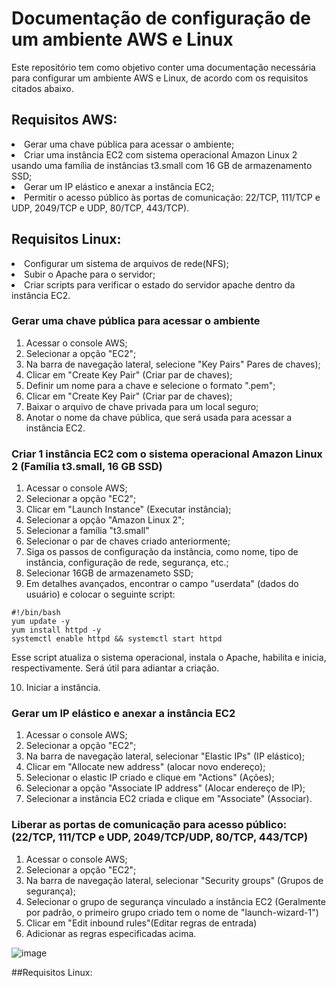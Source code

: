 # Documentação de configuração de um ambiente AWS e Linux

Este repositório tem como objetivo conter uma documentação necessária para configurar um ambiente AWS e Linux, de acordo com os requisitos citados abaixo.

## Requisitos AWS:
  <li>Gerar uma chave pública para acessar o ambiente;</li>
  <li>Criar uma instância EC2 com sistema operacional Amazon Linux 2 usando uma família de instâncias t3.small com 16 GB de armazenamento SSD;</li>
  <li>Gerar um IP elástico e anexar a instância EC2;</li>
  <li>Permitir o acesso público às portas de comunicação: 22/TCP, 111/TCP e UDP, 2049/TCP e UDP, 80/TCP, 443/TCP).</li>

## Requisitos Linux:
  <li>Configurar um sistema de arquivos de rede(NFS);</li>
  <li>Subir o Apache para o servidor;</li>
  <li>Criar scripts para verificar o estado do servidor apache dentro da instância EC2.</li>

### Gerar uma chave pública para acessar o ambiente
  1. Acessar o console AWS;
  2. Selecionar a opção "EC2";
  3. Na barra de navegação lateral, selecione "Key Pairs" Pares de chaves);
  4. Clicar em "Create Key Pair" (Criar par de chaves);
  5. Definir um nome para a chave e selecione o formato ".pem";
  6. Clicar em "Create Key Pair" (Criar par de chaves);
  7. Baixar o arquivo de chave privada para um local seguro;
  8. Anotar o nome da chave pública, que será usada para acessar a instância EC2.
 
### Criar 1 instância EC2 com o sistema operacional Amazon Linux 2 (Família t3.small, 16 GB SSD)
  1. Acessar o console AWS;
  2. Selecionar a opção "EC2";
  3. Clicar em "Launch Instance" (Executar instância);
  4. Selecionar a opção "Amazon Linux 2";
  5. Selecionar a família "t3.small"
  6. Selecionar o par de chaves criado anteriormente;
  7. Siga os passos de configuração da instância, como nome, tipo de instância, configuração de rede, segurança, etc.;
  8. Selecionar 16GB de armazenameto SSD;
  9. Em detalhes avançados, encontrar o campo "userdata" (dados do usuário) e colocar o seguinte script:
  
  ```
  #!/bin/bash
  yum update -y
  yum install httpd -y
  systemctl enable httpd && systemctl start httpd
  
   ```
   Esse script atualiza o sistema operacional, instala o Apache, habilita e inicia, respectivamente. Será útil para adiantar a criação.

  10. Iniciar a instância.
  
  ### Gerar um IP elástico e anexar a instância EC2
  1. Acessar o console AWS;
  2. Selecionar a opção "EC2";
  3. Na barra de navegação lateral, selecionar "Elastic IPs" (IP elástico);
  4. Clicar em "Allocate new address" (alocar novo endereço);
  5. Selecionar o elastic IP criado e clique em "Actions" (Ações);
  6. Selecionar a opção "Associate IP address" (Alocar endereço de IP);
  7. Selecionar a instância EC2 criada e clique em "Associate" (Associar).
  
  ### Liberar as portas de comunicação para acesso público: (22/TCP, 111/TCP e UDP, 2049/TCP/UDP, 80/TCP, 443/TCP)
  1. Acessar o console AWS;
  2. Selecionar a opção "EC2";
  3. Na barra de navegação lateral, selecionar "Security groups" (Grupos de segurança);
  4. Selecionar o grupo de segurança vinculado a instância EC2 (Geralmente por padrão, o primeiro grupo criado tem o nome de "launch-wizard-1")
  5. Clicar em "Edit inbound rules"(Editar regras de entrada)
  6. Adicionar as regras especificadas acima.
  
  ![image](https://user-images.githubusercontent.com/117855728/229399378-9c173dd1-ef24-46b7-bf41-b00a39675d0b.png)
  
  ##Requisitos Linux:



